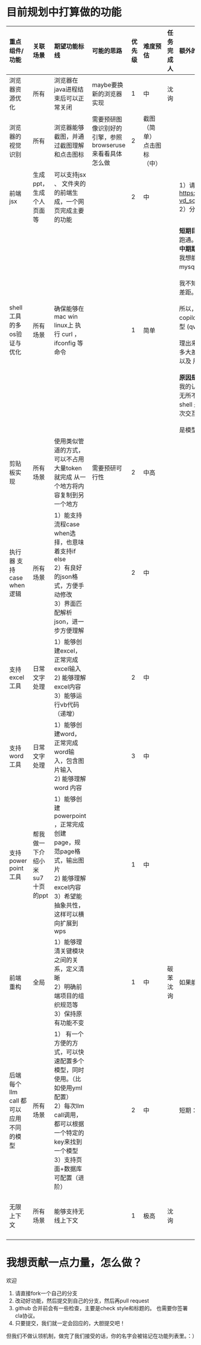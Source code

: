 

# 目前规划中打算做的功能

| 重点组件/功能 | 关联场景 | 期望功能标线 | 可能的思路 | 优先级 | 难度预估 | 任务完成人 | 额外的期望： | 状态 |
| :--- | :--- | :--- | :--- | :--- | :--- | :--- | :--- | :--- |
| 浏览器资源优化 | 所有 | 浏览器在java进程结束后可以正常关闭 | maybe要换新的浏览器实现 | 1 | 中 | 沈询 | | 已经完成 |
| 浏览器的视觉识别 | 所有 | 浏览器能够截图，并通过截图理解和点击图标 | 需要预研图像识别好的引擎，参照browseruse来看看具体怎么做 | 2 | 截图（简单）<br>点击图标（中） | | | |
| 前端jsx | 生成ppt，生成个人页面等 | 可以支持jsx 、 文件夹的的前端生成，一个网页完成主要的功能 | | 2 | 中 | | 1）请浏览 https://www.bilibili.com/video/BV1BX51zyExr/?vd_source=f173f9ce7a8c5be5b1c9bf1fe101cac4 <br>2）分析一下我们要做到这个水平，额外需要做什么 | |
| shell 工具的多os验证与优化 | 所有场景 | 确保能够在mac win linux上 执行 curl ，ifconfig 等命令 | | 1 | 简单 | | **短期目标：**<br>跑通。<br>**中期期望：**<br>我想能够比较具体的运行一个任务。 在本机安装一个mysql server 。<br><br>我不知道目前jmanus能不能成功，以及我们还有什么差距。<br><br>所以，能否额外请你做一个对比分析，就是 用 github copilot agent / cline / 这两个agent ， 使用相同的模型 (qwen max or deepseek v3 分别试试) .<br><br>理出来，我们目前jmanus与 copilot agent 和cline 有多大差距，具体的改善方向。<br>以及 用哪个模型，做shell任务成功率最高<br><br>**原因是：**<br>我的认知，shell+ 文件 是人机交互最优载体 。 理论上无所不能 。<br>shell 是 最重要的东西 。 他跟大模型最搭 ， 又是多轮次交互，工具也最全面 。<br><br>是模型agent能做事情的理论极限 。 | |
| 剪贴板实现 | 所有场景 | 使用类似管道的方式，可以不占用大量token 就完成 从一个地方将内容复制到另一个地方 | 需要预研可行性 | 2 | 中高 | | | |
| 执行器 支持case when 逻辑 | 所有场景 | 1）能支持流程case when选择，也意味着支持if else <br>2）有良好的json格式，方便手动修改<br>3）界面匹配解析json，进一步方便理解 | | 2 | 中 | | | |
| 支持 excel 工具 | 日常文字处理 | 1）能够创建excel，正常完成excel输入<br>2) 能够理解excel内容<br>3）能够运行vb代码（递增） | | 2 | 中 | | | |
| 支持 word 工具 | 日常文字处理 | 1）能够创建word，正常完成word输入，包含图片输入<br>2) 能够理解 word 内容 | | 3 | 中 | | | |
| 支持 power point 工具 | 帮我做一下介绍小米su7 十页的ppt | 1）能够创建 powerpoint ，正常完成创建page，规范page格式，输出图片<br>2) 能够理解excel内容<br>3）希望能抽象共性，这样可以横向扩展到wps | | 1 | 中 | | | |
| 前端重构 | 全局 | 1）能够理清关键模块之间的关系，定义清晰<br>2）明确前端项目的组织规范等<br>3）保持原有功能不变 | | 1 | 中 | 碳苯 沈询| 如果能再帮忙看看bug处理一下就更好了 |已经完成 |
| 后端每个llm call 都可以应用不同的模型 | 所有场景 | 1） 有一个方便的方式，可以快速配置多个模型，同时使用。（比如使用yml配置）<br>2）每次llm call调用，都可以根据一个特定的key来找到一个模型<br>3）支持页面+数据库可配置（进阶） | | 2 | 中 | | 短期：先做一下设计 思路的梳理 与我 对齐一下 | |
| 无限上下文 | 所有场景 | 能够支持无线上下文 | | 1 | 极高 | 沈询 | | 正在进行中 |



# 我想贡献一点力量，怎么做？
欢迎
1. 请直接fork一个自己的分支
2. 改动好功能，然后提交到自己的分支，然后再pull request
3. github 合并前会有一些检查，主要是check style和标题的。 也需要你签署cla协议。
4. 只要提交，我们就一定会回应的，大胆提交吧！


但我们不做认领机制，做完了我们接受的话，你的名字会被铭记在功能列表里。：）
